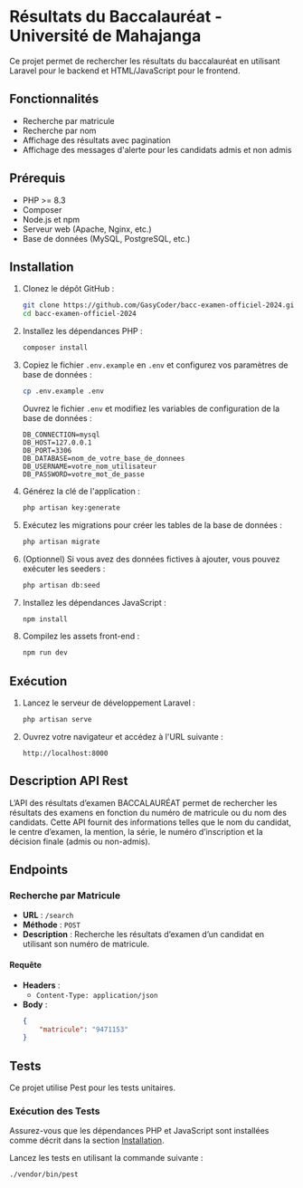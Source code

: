 # Résultats du Baccalauréat -  Université de Mahajanga

Ce projet permet de rechercher les résultats du baccalauréat en utilisant Laravel pour le backend et HTML/JavaScript pour le frontend.

## Fonctionnalités

- Recherche par matricule
- Recherche par nom
- Affichage des résultats avec pagination
- Affichage des messages d'alerte pour les candidats admis et non admis

## Prérequis

- PHP >= 8.3
- Composer
- Node.js et npm
- Serveur web (Apache, Nginx, etc.)
- Base de données (MySQL, PostgreSQL, etc.)

## Installation

1. Clonez le dépôt GitHub :

    ```bash
    git clone https://github.com/GasyCoder/bacc-examen-officiel-2024.git
    cd bacc-examen-officiel-2024
    ```

2. Installez les dépendances PHP :

    ```bash
    composer install
    ```

3. Copiez le fichier `.env.example` en `.env` et configurez vos paramètres de base de données :

    ```bash
    cp .env.example .env
    ```

    Ouvrez le fichier `.env` et modifiez les variables de configuration de la base de données :

    ```dotenv
    DB_CONNECTION=mysql
    DB_HOST=127.0.0.1
    DB_PORT=3306
    DB_DATABASE=nom_de_votre_base_de_donnees
    DB_USERNAME=votre_nom_utilisateur
    DB_PASSWORD=votre_mot_de_passe
    ```

4. Générez la clé de l'application :

    ```bash
    php artisan key:generate
    ```

5. Exécutez les migrations pour créer les tables de la base de données :

    ```bash
    php artisan migrate
    ```

6. (Optionnel) Si vous avez des données fictives à ajouter, vous pouvez exécuter les seeders :

    ```bash
    php artisan db:seed
    ```

7. Installez les dépendances JavaScript :

    ```bash
    npm install
    ```

8. Compilez les assets front-end :

    ```bash
    npm run dev
    ```

## Exécution

1. Lancez le serveur de développement Laravel :

    ```bash
    php artisan serve
    ```

2. Ouvrez votre navigateur et accédez à l'URL suivante :

    ```
    http://localhost:8000
    ```

## Description API Rest

L’API des résultats d’examen BACCALAURÉAT permet de rechercher les résultats des examens en fonction du numéro de matricule ou du nom des candidats. Cette API fournit des informations telles que le nom du candidat, le centre d’examen, la mention, la série, le numéro d’inscription et la décision finale (admis ou non-admis).

## Endpoints

### Recherche par Matricule

- **URL** : `/search`
- **Méthode** : `POST`
- **Description** : Recherche les résultats d’examen d’un candidat en utilisant son numéro de matricule.

#### Requête

- **Headers** :
  - `Content-Type: application/json`
- **Body** :
  ```json
  {
      "matricule": "9471153"
  }

## Tests

Ce projet utilise Pest pour les tests unitaires.

### Exécution des Tests

Assurez-vous que les dépendances PHP et JavaScript sont installées comme décrit dans la section [Installation](#installation).

Lancez les tests en utilisant la commande suivante :

```bash
./vendor/bin/pest
